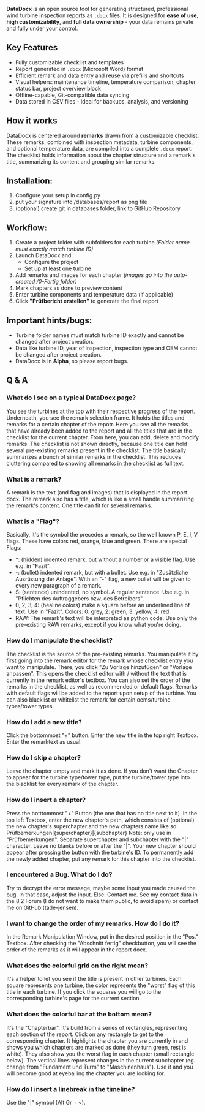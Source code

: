 **DataDocx** is an open source tool for generating structured, professional wind turbine inspection reports as `.docx` files.
It is designed for **ease of use**, **high customizability**, and **full data ownership** - your data remains private and fully under your control.

## Key Features
* Fully customizable checklist and templates
* Report generated in `.docx` (Microsoft Word) format
* Efficient remark and data entry and reuse via prefills and shortcuts
* Visual helpers: maintenance timeline, temperature comparison, chapter status bar, project overview block
* Offline-capable, Git-compatible data syncing
* Data stored in CSV files - ideal for backups, analysis, and versioning

## How it works
DataDocx is centered around **remarks** drawn from a customizable checklist. These remarks, combined with inspection metadata, turbine components, and optional temperature data, are compiled into a complete `.docx` report.
The checklist holds information about the chapter structure and a remark's title, summarizing its content and grouping similar remarks.

## Installation:
1. Configure your setup in config.py
2. put your signature into /databases/report as png file
3. (optional) create git in databases folder, link to GitHub Repository

## Workflow:
1. Create a project folder with subfolders for each turbine
    *(Folder name must exactly match turbine ID)*
2. Launch DataDocx and:
    * Configure the project
    * Set up at least one turbine
3. Add remarks and images for each chapter
    *(images go into the auto-created /0-Fertig folder)*
4. Mark chapters as done to preview content
5. Enter turbine components and temperature data (if applicable)
6. Click **"Prüfbericht erstellen"** to generate the final report

## Important hints/bugs:
* Turbine folder names must match turbine ID exactly and cannot be changed after project creation.
* Data like turbine ID, year of inspection, inspection type and OEM cannot be changed after project creation.
* DataDocx is in **Alpha**, so please report bugs.

## Q & A
### What do I see on a typical DataDocx page?
You see the turbines at the top with their respective progress of the report. Underneath, you see the remark selection frame. It holds the titles and remarks for a certain chapter of the repotr. Here you see all the remarks that have already been added to the report and all the titles that are in the checklist for the current chapter. From here, you can add, delete and modify remarks. The checklist is not shown directly, because one title can hold several pre-existing remarks present in the checklist. The title basically summarizes a bunch of similar remarks in the checklist. This reduces cluttering compared to showing all remarks in the checklist as full text.
### What is a remark?
A remark is the text (and flag and images) that is displayed in the report docx. The remark also has a title, which is like a small handle summarizing the remark's content. One title can fit for several remarks.
### What is a "Flag"?
Basically, it's the symbol the precedes a remark, so the well known P, E, I, V flags. These have colors red, orange, blue and green.
There are special Flags:
- *: (hidden) indented remark, but without a number or a visible flag. Use e.g. in "Fazit".
- -: (bullet) indented remark, but with a bullet. Use e.g. in "Zusätzliche Ausrüstung der Anlage". With an "-" flag, a new bullet will be given to every new paragraph of a remark.
- S: (sentence) unindented, no symbol. A regular sentence. Use e.g. in "Pflichten des Auftraggebers bzw. des Betreibers".
- 0, 2, 3, 4: (healine colors) make a square before an underlined line of text. Use in "Fazit". Colors: 0: grey, 2: green, 3: yellow, 4: red.
- RAW: The remark's text will be interpreted as python code. Use only the pre-existing RAW remarks, except if you know what you're doing. 
### How do I manipulate the checklist?
The checklist is the source of the pre-existing remarks. You manipulate it by first going into the remark editor for the remark whose checklist entry you want to manipulate. There, you click "Zu Vorlage hinzufügen" or "Vorlage anpassen". This opens the checklist editor with / without the text that is currently in the remark editor's textbox. You can also set the order of the remarks in the checklist, as well as recommended or default flags. Remarks with default flags will be added to the report upon setup of the turbine. You can also blacklist or whitelist the remark for certain oems/turbine types/tower types.
### How do I add a new title?
Click the bottommost "+" button. Enter the new title in the top right Textbox. Enter the remarktext as usual.
### How do I skip a chapter?
Leave the chapter empty and mark it as done. If you don't want the Chapter to appear for the turbine type/tower type, put the turbine/tower type into the blacklist for every remark of the chapter.
### How do I insert a chapter?
Press the botttommost "+" Button (the one that has no title next to it). In the top left Textbox, enter the new chapter's path, which consists of (optional) the new chapter's superchapter and the new chapters name like so: Prüfbemerkungen|{superchapter}|{subchapter}
Note: only use in "Prüfbemerkungen". Separate superchapter and subchapter with the "|" character. Leave no blanks before or after the "|". Your new chapter should appear after pressing the button with the turbine's ID. To permanently add the newly added chapter, put any remark for this chapter into the checklist.
### I encountered a Bug. What do I do?
Try to decrypt the error message, maybe some input you made caused the bug. In that case, adjust the input. 
Else: Contact me. See my contact data in the 8.2 Forum (I do not want to make them public, to avoid spam) or contact me on GitHub (tade-jensen).
### I want to change the order of my remarks. How do I do it?
In the Remark Manipulation Window, put in the desired position in the "Pos." Textbox. After checking the "Abschnitt fertig" checkbutton, you will see the order of the remarks as it will appear in the report docx.
### What does the colorful grid on the right mean?
It's a helper to let you see if the title is present in other turbines. Each square represents one turbine, the color represents the "worst" flag of this title in each turbine. If you click the squares you will go to the corresponding turbine's page for the current section.
### What does the colorful bar at the bottom mean?
It's the "Chapterbar". It's build from a series of rectangles, representing each section of the report. Click on any rectangle to get to the corresponding chapter. It highlights the chapter you are currently in and shows you which chapters are marked as done (they turn green, rest is white). They also show you the worst flag in each chapter (small rectangle below). The vertical lines represent changes in the current subchapter (eg. change from "Fundament und Turm" to "Maschinenhaus"). Use it and you will become good at eyeballing the chapter you are looking for.
### How do I insert a linebreak in the timeline?
Use the "|" symbol (Alt Gr + <).


